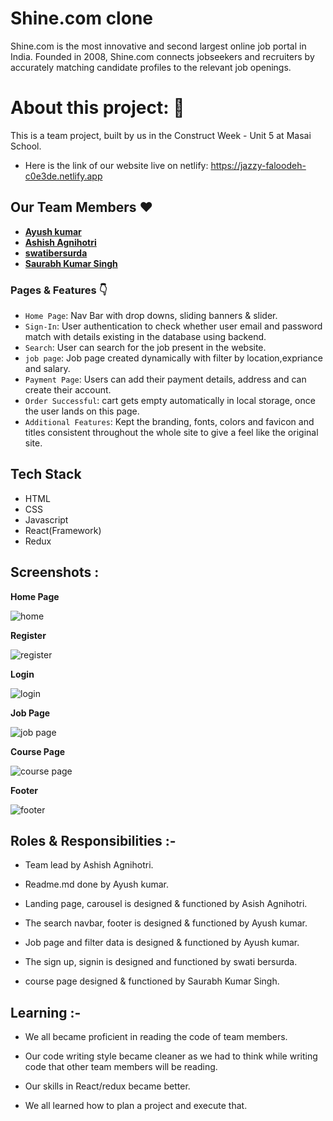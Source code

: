 # Shine.com clone

Shine.com is the most innovative and second largest online job portal in India. Founded in 2008, 
Shine.com connects jobseekers and recruiters by accurately matching candidate profiles to the relevant job openings.

# About this project: 🙌

This is a team project, built by us in the Construct Week - Unit 5 at Masai School.

- Here is the link of our website live on netlify: https://jazzy-faloodeh-c0e3de.netlify.app

## Our Team Members ❤️

- **[Ayush kumar](https://github.com/ayush7271)**
- **[ Ashish Agnihotri](https://github.com/AshishAgnihotri96)**
- **[swatibersurda](https://github.com/swatibersurda)**
- **[Saurabh Kumar Singh](https://github.com/100rbrajpuT)**


### Pages & Features 👇

- `Home Page`: Nav Bar with drop downs, sliding banners & slider.
- `Sign-In`: User authentication to check whether user email and password match with details existing in the database using backend.
- `Search`: User can search for the job present in the website.
- `job page`: Job page created dynamically with filter by location,expriance and salary.
- `Payment Page`: Users can add their payment details, address and can create their account.
- `Order Successful`: cart gets empty automatically in local storage, once the user lands on this page.
- `Additional Features`: Kept the branding, fonts, colors and favicon and titles consistent throughout the whole site to give a feel like the original site.

## Tech Stack

- HTML
- CSS
- Javascript
- React(Framework)
- Redux


## Screenshots :

**Home Page**

![home](https://user-images.githubusercontent.com/99814289/189511137-0ef08021-aa3c-46f7-b003-eba9c8848142.png)


**Register**

![register](https://user-images.githubusercontent.com/99814289/189511154-25d8f59c-d0b3-4495-b70c-7d5b1b3755af.png)

**Login**

![login](https://user-images.githubusercontent.com/99814289/189511164-36725055-5031-459e-9772-643f688c32e8.png)


**Job Page**

![job page](https://user-images.githubusercontent.com/99814289/189511177-f9f9f096-2b63-4f58-a6b9-445ebf473537.png)


**Course Page**

![course page](https://user-images.githubusercontent.com/99814289/189511191-b8be141a-abf7-4284-8c1a-d074e8aa45a1.png)

**Footer**

![footer](https://user-images.githubusercontent.com/99814289/189511200-2cdab1e9-be2e-45a6-b1d1-2604e9b218a7.png)

## Roles & Responsibilities :-
  
  
- Team lead by Ashish Agnihotri.

- Readme.md done by Ayush kumar.

- Landing page, carousel is designed & functioned by Asish Agnihotri.

- The search navbar, footer is designed & functioned by Ayush kumar.

- Job page and filter data is designed & functioned by Ayush kumar.

- The sign up, signin is designed and functioned by swati bersurda.

- course page designed & functioned by Saurabh Kumar Singh.

## Learning :-

- We all became proficient in reading the code of team members.

- Our code writing style became cleaner as we had to think while writing code that other team members will be reading.

- Our skills in React/redux became better.

- We all learned how to plan a project and execute that.
